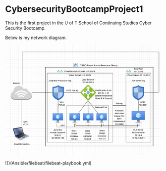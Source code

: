 # CybersecurityBootcampProject1

This is the first project in the U of T School of Continuing Studies
Cyber Security Bootcamp.

Below is my network diagram.

![Network Diagram](Diagrams/networkDiagram.png)

!{}(Ansible/filebeat/filebeat-playbook.yml)
